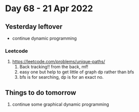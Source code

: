# Day 68 - 21 Apr 2022

## Yesterday leftover
* continue dynamic programming

### Leetcode
1. https://leetcode.com/problems/unique-paths/
    1. Back tracking!! from the back, mf!
    2. easy one but help to get little of graph dp rather than bfs 
    3. bfs is for searching, dp is for an exact no.

## Things to do tomorrow
1. continue some graphical dynamic programming